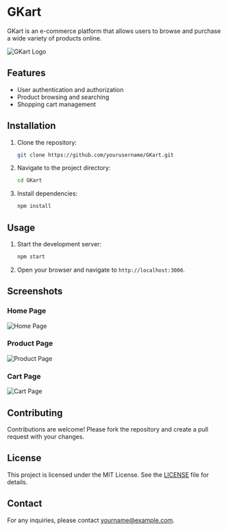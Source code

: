 # GKart

GKart is an e-commerce platform that allows users to browse and purchase a wide variety of products online.

![GKart Logo](images/logo.png)

## Features

- User authentication and authorization
- Product browsing and searching
- Shopping cart management


## Installation

1. Clone the repository:
    ```bash
    git clone https://github.com/yourusername/GKart.git
    ```
2. Navigate to the project directory:
    ```bash
    cd GKart
    ```
3. Install dependencies:
    ```bash
    npm install
    ```

## Usage

1. Start the development server:
    ```bash
    npm start
    ```
2. Open your browser and navigate to `http://localhost:3000`.

## Screenshots

### Home Page
![Home Page](./img/Screenshot(39).png)

### Product Page
![Product Page](images/productpage.png)

### Cart Page
![Cart Page](images/cartpage.png)

## Contributing

Contributions are welcome! Please fork the repository and create a pull request with your changes.

## License

This project is licensed under the MIT License. See the [LICENSE](LICENSE) file for details.

## Contact

For any inquiries, please contact [yourname@example.com](mailto:yourname@example.com).
